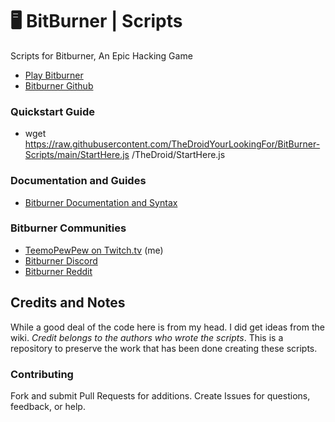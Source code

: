 # 🖥  BitBurner | Scripts

Scripts for Bitburner, An Epic Hacking Game

* [Play Bitburner](https://danielyxie.github.io/bitburner/)
* [Bitburner Github](https://github.com/danielyxie/bitburner)

### Quickstart Guide

* wget https://raw.githubusercontent.com/TheDroidYourLookingFor/BitBurner-Scripts/main/StartHere.js /TheDroid/StartHere.js

### Documentation and Guides

* [Bitburner Documentation and Syntax](https://github.com/danielyxie/bitburner/blob/dev/markdown/bitburner.ns.md)

### Bitburner Communities

* [TeemoPewPew on Twitch.tv](https://www.twitch.tv/teemopewpew) (me)
* [Bitburner Discord](https://discord.gg/vB4uHDy)
* [Bitburner Reddit](https://old.reddit.com/r/Bitburner/)

## Credits and Notes

While a good deal of the code here is from my head. I did get ideas from the wiki.
*Credit belongs to the authors who wrote the scripts*.
This is a repository to preserve the work that has been done
creating these scripts.

### Contributing

Fork and submit Pull Requests for additions. Create Issues
for questions, feedback, or help.

